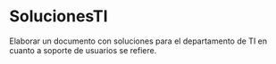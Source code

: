 # SolucionesTI
Elaborar un documento con soluciones para el departamento de TI en cuanto a soporte de usuarios se refiere.
